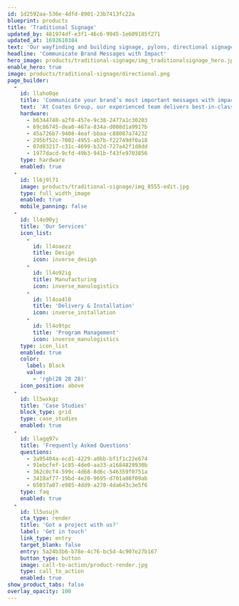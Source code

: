 ```yaml
---
id: 1d2592aa-536e-4dfd-8901-23b7413fc22a
blueprint: products
title: 'Traditional Signage'
updated_by: 481974df-e3f1-46c6-9945-1e609185f271
updated_at: 1692610384
text: 'Our wayfinding and building signage, pylons, directional signage, canopies, and gantries increase brand exposure while providing customers with critical information. Even better, our start-to-finish services ensure you’re supported from initial concept to completed rollout.'
headline: 'Communicate Brand Messages with Impact'
hero_image: products/traditional-signage/img_traditionalsignage_hero.jpg
enable_hero: true
image: products/traditional-signage/directional.png
page_builder:
  -
    id: llaho0qe
    title: 'Communicate your brand’s most important messages with impact.'
    text: 'At Coates Group, our experienced team delivers best-in-class indoor and outdoor signage that meets the highest standards of safety, compliance, and durability. Our solutions bring together self-service engagements and impactful messaging, enabling national and global brands to stand out from the crowd.'
    hardware:
      - b6344748-a2f8-457e-9c38-2477a1c30203
      - 69c86745-dea0-467a-834a-d008d1a9917b
      - 45a726b7-9408-4eaf-bbaa-c88087a74232
      - 295bf52c-7002-4955-ab7b-f22749df0a18
      - 07d83217-c31c-4699-b32d-727a42f1d8dd
      - 1977dacd-9cfd-49b3-941b-f43fe9703856
    type: hardware
    enabled: true
  -
    id: ll6j9l71
    image: products/traditional-signage/img_8555-edit.jpg
    type: full_width_image
    enabled: true
    mobile_panning: false
  -
    id: ll4o90yj
    title: 'Our Services'
    icon_list:
      -
        id: ll4oaezz
        title: Design
        icon: inverse_design
      -
        id: ll4o92ig
        title: Manufacturing
        icon: inverse_manulogistics
      -
        id: ll4oa4l0
        title: 'Delivery & Installation'
        icon: inverse_installation
      -
        id: ll4o9tpc
        title: 'Program Management'
        icon: inverse_manulogistics
    type: icon_list
    enabled: true
    color:
      label: Black
      value:
        - 'rgb(28 28 28)'
    icon_position: above
  -
    id: ll5wxkgz
    title: 'Case Studies'
    block_type: grid
    type: case_studies
    enabled: true
  -
    id: llagq97v
    title: 'Frequently Asked Questions'
    questions:
      - 3a95404a-ecd1-4229-a0bb-bf1f1c22e674
      - 91ebcfef-1c85-4de0-aa33-a1684829930b
      - 362c0cf4-599c-4d68-8d6c-546359f0751a
      - 3418af77-19bd-4e20-9695-d701a08f09ab
      - 65037a07-e985-4dd9-a270-4da643c3e5f6
    type: faq
    enabled: true
  -
    id: ll5usujh
    cta_type: render
    title: 'Got a project with us?'
    label: 'Get in touch'
    link_type: entry
    target_blank: false
    entry: 5a24b3b6-b78e-4c76-bc5d-4c907e27b167
    button_type: button
    image: call-to-action/product-render.jpg
    type: call_to_action
    enabled: true
show_product_tabs: false
overlay_opacity: 100
---
```

